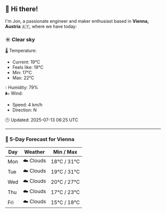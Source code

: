 ## 👋 Hi there!

I'm Jon, a passionate engineer and maker enthusiast based in **Vienna, Austria** 🇦🇹, where we have today:

### ☀️ Clear sky 

🌡️ Temperature: 
* Current: 19°C
* Feels like: 19°C
* Min: 17°C 
* Max: 22°C  

💧 Humidity: 79%  
🌬️ Wind: 
* Speed: 4 km/h 
* Direction: N  

🕒 Updated: 2025-07-13 06:25 UTC

---

### 📅 5-Day Forecast for Vienna

| Day | Weather | Min / Max |
|-----|---------|------------|
| Mon | ☁️ Clouds | 18°C / 31°C |
| Tue | ☁️ Clouds | 19°C / 31°C |
| Wed | ☁️ Clouds | 20°C / 27°C |
| Thu | ☁️ Clouds | 17°C / 23°C |
| Fri | ☁️ Clouds | 15°C / 18°C |
